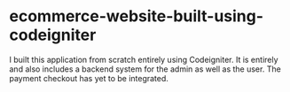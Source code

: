 ecommerce-website-built-using-codeigniter
=========================================

I built this application from scratch entirely using Codeigniter. It is entirely and also includes a backend system for the admin as well as the user. The payment checkout has yet to be integrated.
